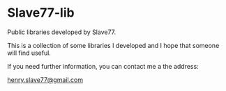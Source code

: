 # Slave77-lib
Public libraries developed by Slave77.

This is a collection of some libraries I developed and I hope that someone will find useful.

If you need further information, you can contact me a the address:

henry.slave77@gmail.com
